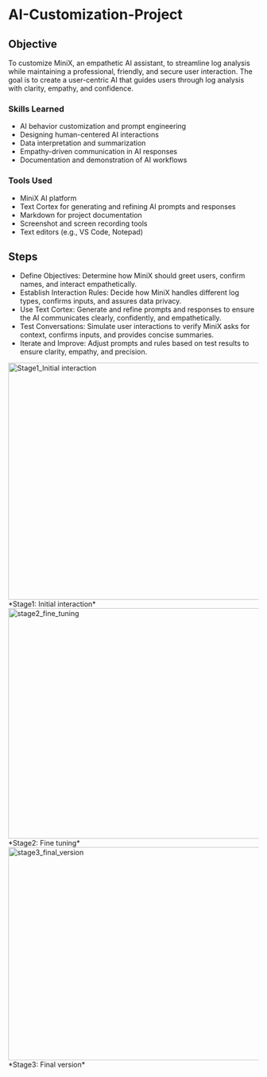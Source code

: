 # AI-Customization-Project

## Objective
To customize MiniX, an empathetic AI assistant, to streamline log analysis while maintaining a professional, friendly, and secure user interaction. The goal is to create a user-centric AI that guides users through log analysis with clarity, empathy, and confidence.

### Skills Learned
- AI behavior customization and prompt engineering
- Designing human-centered AI interactions
- Data interpretation and summarization
- Empathy-driven communication in AI responses
- Documentation and demonstration of AI workflows

### Tools Used
- MiniX AI platform
- Text Cortex for generating and refining AI prompts and responses
- Markdown for project documentation
- Screenshot and screen recording tools
- Text editors (e.g., VS Code, Notepad)

## Steps
- Define Objectives: Determine how MiniX should greet users, confirm names, and interact empathetically.
- Establish Interaction Rules: Decide how MiniX handles different log types, confirms inputs, and assures data privacy.
- Use Text Cortex: Generate and refine prompts and responses to ensure the AI communicates clearly, confidently, and empathetically.
- Test Conversations: Simulate user interactions to verify MiniX asks for context, confirms inputs, and provides concise summaries.
- Iterate and Improve: Adjust prompts and rules based on test results to ensure clarity, empathy, and precision.

<img width="793" height="477" alt="Stage1_Initial interaction" src="https://github.com/user-attachments/assets/d5200a35-f41d-4033-8aa0-2b8b75c9ce4f" />
*Stage1: Initial interaction*
<img width="783" height="464" alt="stage2_fine_tuning" src="https://github.com/user-attachments/assets/3eab1f37-0868-4979-a163-c74ee98607e9" />
*Stage2: Fine tuning*
<img width="755" height="429" alt="stage3_final_version" src="https://github.com/user-attachments/assets/990002c1-0d98-4ea2-897c-c0ff54b9ad0f" />
*Stage3: Final version*
